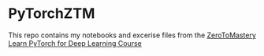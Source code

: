 # PyTorchZTM
This repo contains my notebooks and excerise files from the [ZeroToMastery Learn PyTorch for Deep Learning Course](https://zerotomastery.io/courses/learn-pytorch/)
